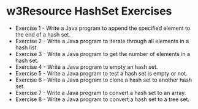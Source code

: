 # w3Resource HashSet Exercises
* Exercise 1 -  Write a Java program to append the specified element to the end of a hash set.
* Exercise 2 - Write a Java program to iterate through all elements in a hash list.
* Exercise 3 - Write a Java program to get the number of elements in a hash set.
* Exercise 4 - Write a Java program to empty an hash set.
* Exercise 5 -  Write a Java program to test a hash set is empty or not.
* Exercise 6 - Write a Java program to clone a hash set to another hash set.
* Exercise 7 - Write a Java program to convert a hash set to an array.
* Exercise 8 - Write a Java program to convert a hash set to a tree set.
